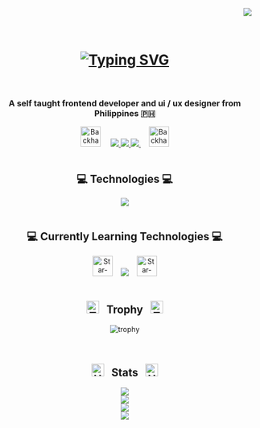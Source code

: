 <div align='right'>
  
  ![](https://komarev.com/ghpvc/?username=rutherx44&base=100&color=84cc16&style=for-the-badge&abbreviated=true&label=PROFILE+VIEWS)
</div>

<br/>

<h1 align="center">
  <a href="https://git.io/typing-svg">
  <img src="https://readme-typing-svg.demolab.com?font=Montserrat&weight=700&size=40&duration=3500&pause=500&color=84CC16&center=true&vCenter=true&width=1200&lines=Hi+there!%F0%9F%91%8B+I'm+Ruther+Dio;I'm+a+Frontend+Developer+and+UI+%2F+UX+Designer;Nice+to+meet+you+%F0%9F%98%84" alt="Typing SVG" />
  </a>
</h1>

<br/>

<!-- <div align="center">
 
 🔭 I’m currently working on **a marketplace**
 
 🌱 I’m currently learning **Docker, Supabase, AWS**

💬 Ask me about **Node.js, React, Firebase... or anything [here](https://github.com/salesp07/salesp07/issues)**

⚡ Fun fact **Game of Thrones Night's Watch cloaks are made from Ikea rugs**

</div> -->

<div align="center">
  <h3><b>A self taught frontend developer and ui / ux designer from Philippines 🇵🇭</b></h3>
  <div align="center" gap='10px'>
    <img src="https://raw.githubusercontent.com/Tarikul-Islam-Anik/Animated-Fluent-Emojis/master/Emojis/Hand%20gestures/Backhand%20Index%20Pointing%20Right%20Medium%20Skin%20Tone.png" alt="Backhand Index Pointing Right Medium Skin Tone" width="40" height="40" /> &nbsp; &nbsp;
    <a href="mailto:ruther.diox04@gmail.com target="_blank">
      <img src="https://img.shields.io/badge/Gmail-f43f5e?style=for-the-badge&logo=gmail&logoColor=white" />
    </a>
    <a href="www.linkedin.com/in/ruther-dio-b3058b248" target="_blank">
      <img src="https://img.shields.io/badge/LinkedIn-3b82f6?style=for-the-badge&logo=linkedin&logoColor=#06b6d4" target="_blank" />
    </a>
    <a href="https://ruther-portfolio.vercel.app/" target="_blank">
       <img src="https://img.shields.io/badge/Portfolio-84cc16?style=for-the-badge&logo=todoist&logoColor=white" target="_blank" />
    </a> &nbsp; &nbsp;
    <img src="https://raw.githubusercontent.com/Tarikul-Islam-Anik/Animated-Fluent-Emojis/master/Emojis/Hand%20gestures/Backhand%20Index%20Pointing%20Left%20Medium%20Skin%20Tone.png" alt="Backhand Index Pointing Left Medium Skin Tone" width="40" height="40" />
  </div>
</div>

<br/>
 
<h2 align="center">💻 Technologies 💻</h2>
<div align="center">
  <img src="https://go-skill-icons.vercel.app/api/icons?i=vscode,github,git,html,css,javascript,react,nextjs,nodejs,mongodb,tailwind,bootstrap,mui,bulma,chartjs,daisyui,shadcn,vercel,render,figma,ai,ps&perline=4&titles=true" />
</div>

<br/>
 
<h2 align="center">💻 Currently Learning Technologies 💻</h2>
<div align="center">
  <img src="https://raw.githubusercontent.com/Tarikul-Islam-Anik/Animated-Fluent-Emojis/master/Emojis/Smilies/Star-Struck.png" alt="Star-Struck" width="40" height="40" />&nbsp; &nbsp;
  <img src="https://skillicons.dev/icons?i=ruby,rails,postgres" />&nbsp; &nbsp;
  <img src="https://raw.githubusercontent.com/Tarikul-Islam-Anik/Animated-Fluent-Emojis/master/Emojis/Smilies/Star-Struck.png" alt="Star-Struck" width="40" height="40" />
  
</div>

<br/>

<h2 align="center">
  <img src="https://raw.githubusercontent.com/Tarikul-Islam-Anik/Animated-Fluent-Emojis/master/Emojis/Activities/Trophy.png" alt="Trophy" width="25" height="25" /> &nbsp;
  Trophy &nbsp;
  <img src="https://raw.githubusercontent.com/Tarikul-Islam-Anik/Animated-Fluent-Emojis/master/Emojis/Activities/Trophy.png" alt="Trophy" width="25" height="25" />
</h2>
<div align=center>
  
  ![trophy](https://github-profile-trophy.vercel.app/?username=rutherx44&theme=dracula&margin-w=10&no-bg=true&no-frame=true)
</div>

<br/>

<!-- <div align="center">
  <h2>🐍 My Contributions 🐍</h2>
  <img alt="snake eating my contributions" src="https://raw.githubusercontent.com/salesp07/salesp07/output/github-contribution-grid-snake.svg" />
</div> -->

<h2 align="center">
  <img src="https://raw.githubusercontent.com/Tarikul-Islam-Anik/Animated-Fluent-Emojis/master/Emojis/Travel%20and%20places/High%20Voltage.png" alt="High Voltage" width="25" height="25" /> &nbsp;
  Stats &nbsp;
  <img src="https://raw.githubusercontent.com/Tarikul-Islam-Anik/Animated-Fluent-Emojis/master/Emojis/Travel%20and%20places/High%20Voltage.png" alt="High Voltage" width="25" height="25" />
</h2>
<div align=center>
    
  ![](https://github-readme-stats.vercel.app/api?username=rutherx44&theme=merko&hide_border=true&include_all_commits=true&count_private=true)<br/>
  ![](https://nirzak-streak-stats.vercel.app/?user=rutherx44&theme=merko&hide_border=true)<br/>
  ![](https://github-readme-stats.vercel.app/api/top-langs/?username=rutherx44&theme=merko&hide_border=true&include_all_commits=true&count_private=true&layout=compact)<br/>
  ![](https://github-contributor-stats.vercel.app/api?username=rutherx44&limit=5&theme=merko&combine_all_yearly_contributions=true&hide_border=true)
</div>

